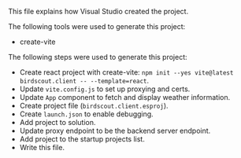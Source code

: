 This file explains how Visual Studio created the project.

The following tools were used to generate this project:
- create-vite

The following steps were used to generate this project:
- Create react project with create-vite: `npm init --yes vite@latest birdscout.client -- --template=react`.
- Update `vite.config.js` to set up proxying and certs.
- Update `App` component to fetch and display weather information.
- Create project file (`birdscout.client.esproj`).
- Create `launch.json` to enable debugging.
- Add project to solution.
- Update proxy endpoint to be the backend server endpoint.
- Add project to the startup projects list.
- Write this file.
